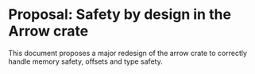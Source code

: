 # Proposal: Safety by design in the Arrow crate

This document proposes a major redesign of the arrow crate to correctly handle
memory safety, offsets and type safety.
